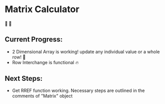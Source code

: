 # Matrix Calculator
#### :microphone: :memo:

## Current Progress:
- 2 Dimensional Array is working! update any individual value or a whole row! :speech_balloon:
- Row Interchange is functional :fire:

## Next Steps:
- Get RREF function working. Necessary steps are outlined in the comments of "Matrix" object
